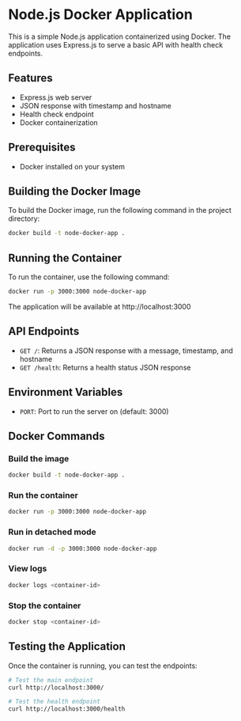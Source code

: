 # Node.js Docker Application

This is a simple Node.js application containerized using Docker. The application uses Express.js to serve a basic API with health check endpoints.

## Features

- Express.js web server
- JSON response with timestamp and hostname
- Health check endpoint
- Docker containerization

## Prerequisites

- Docker installed on your system

## Building the Docker Image

To build the Docker image, run the following command in the project directory:

```bash
docker build -t node-docker-app .
```

## Running the Container

To run the container, use the following command:

```bash
docker run -p 3000:3000 node-docker-app
```

The application will be available at http://localhost:3000

## API Endpoints

- `GET /`: Returns a JSON response with a message, timestamp, and hostname
- `GET /health`: Returns a health status JSON response

## Environment Variables

- `PORT`: Port to run the server on (default: 3000)

## Docker Commands

### Build the image
```bash
docker build -t node-docker-app .
```

### Run the container
```bash
docker run -p 3000:3000 node-docker-app
```

### Run in detached mode
```bash
docker run -d -p 3000:3000 node-docker-app
```

### View logs
```bash
docker logs <container-id>
```

### Stop the container
```bash
docker stop <container-id>
```

## Testing the Application

Once the container is running, you can test the endpoints:

```bash
# Test the main endpoint
curl http://localhost:3000/

# Test the health endpoint
curl http://localhost:3000/health
